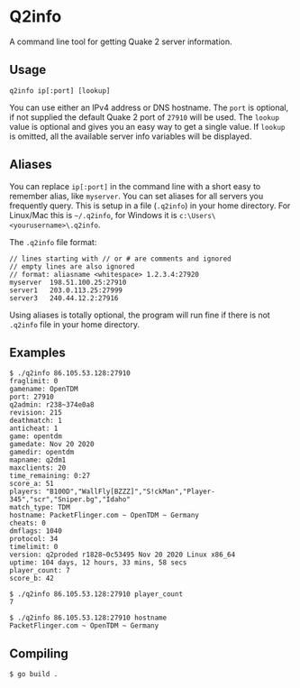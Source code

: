 # Q2info
A command line tool for getting Quake 2 server information.

## Usage
`q2info ip[:port] [lookup]`

You can use either an IPv4 address or DNS hostname. The `port` is optional, if not supplied the default Quake 2 port of `27910` will be used. The `lookup` value is optional and gives you an easy way to get a single value. If `lookup` is omitted, all the available server info variables will be displayed.

## Aliases
You can replace `ip[:port]` in the command line with a short easy to remember alias, like `myserver`. You can set aliases for all servers you frequently query. This is setup in a file (`.q2info`) in your home directory. For Linux/Mac this is `~/.q2info`, for Windows it is `c:\Users\<yourusername>\.q2info`.

The `.q2info` file format:

```
// lines starting with // or # are comments and ignored
// empty lines are also ignored
// format: aliasname <whitespace> 1.2.3.4:27920
myserver  198.51.100.25:27910
server1   203.0.113.25:27999
server3   240.44.12.2:27916
```

Using aliases is totally optional, the program will run fine if there is not `.q2info` file in your home directory.

## Examples
```
$ ./q2info 86.105.53.128:27910
fraglimit: 0
gamename: OpenTDM
port: 27910
q2admin: r238~374e0a8
revision: 215
deathmatch: 1
anticheat: 1
game: opentdm
gamedate: Nov 20 2020
gamedir: opentdm
mapname: q2dm1
maxclients: 20
time_remaining: 0:27
score_a: 51
players: "B100D","WallFly[BZZZ]","S!ckMan","Player-345","scr","Sniper.bg","Idaho"
match_type: TDM
hostname: PacketFlinger.com ~ OpenTDM ~ Germany
cheats: 0
dmflags: 1040
protocol: 34
timelimit: 0
version: q2proded r1828~0c53495 Nov 20 2020 Linux x86_64
uptime: 104 days, 12 hours, 33 mins, 58 secs
player_count: 7
score_b: 42
```
```
$ ./q2info 86.105.53.128:27910 player_count
7
```

```
$ ./q2info 86.105.53.128:27910 hostname
PacketFlinger.com ~ OpenTDM ~ Germany
```

## Compiling
`$ go build .`
